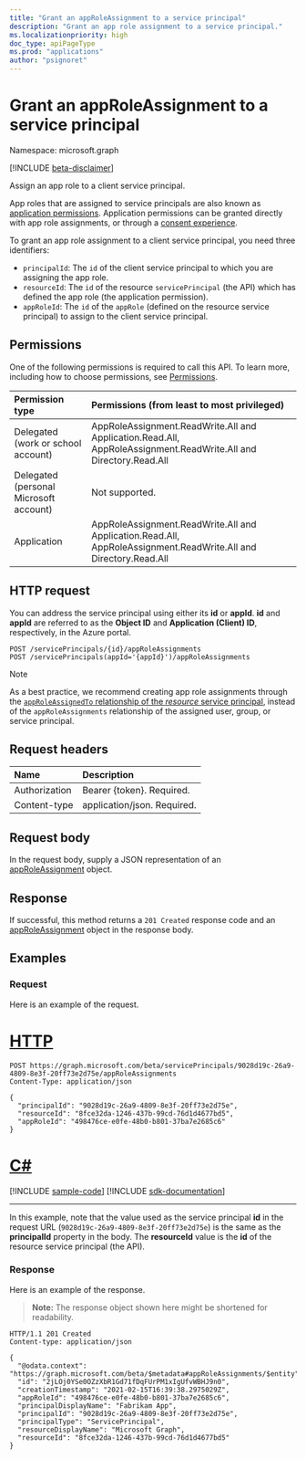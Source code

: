 ```yaml
---
title: "Grant an appRoleAssignment to a service principal"
description: "Grant an app role assignment to a service principal."
ms.localizationpriority: high
doc_type: apiPageType
ms.prod: "applications"
author: "psignoret"
---
```


# Grant an appRoleAssignment to a service principal

Namespace: microsoft.graph

[!INCLUDE [beta-disclaimer](../../includes/beta-disclaimer.md)]

Assign an app role to a client service principal.

App roles that are assigned to service principals are also known as [application permissions](/azure/active-directory/develop/v2-permissions-and-consent#permission-types). Application permissions can be granted directly with app role assignments, or through a [consent experience](/azure/active-directory/develop/application-consent-experience).

To grant an app role assignment to a client service principal, you need three identifiers:

- `principalId`: The `id` of the client service principal to which you are assigning the app role.
- `resourceId`: The `id` of the resource `servicePrincipal` (the API) which has defined the app role (the application permission).
- `appRoleId`: The `id` of the `appRole` (defined on the resource service principal) to assign to the client service principal.

## Permissions

One of the following permissions is required to call this API. To learn more, including how to choose permissions, see [Permissions](/graph/permissions-reference).

|Permission type      | Permissions (from least to most privileged)              |
|:--------------------|:---------------------------------------------------------|
|Delegated (work or school account) | AppRoleAssignment.ReadWrite.All and Application.Read.All, AppRoleAssignment.ReadWrite.All and Directory.Read.All |
|Delegated (personal Microsoft account) | Not supported.    |
|Application | AppRoleAssignment.ReadWrite.All and Application.Read.All, AppRoleAssignment.ReadWrite.All and Directory.Read.All |

## HTTP request

You can address the service principal using either its **id** or **appId**. **id** and **appId** are referred to as the **Object ID** and **Application (Client) ID**, respectively, in the Azure portal.
<!-- { "blockType": "ignored" } -->
```http
POST /servicePrincipals/{id}/appRoleAssignments
POST /servicePrincipals(appId='{appId}')/appRoleAssignments

```

> [!NOTE]
> As a best practice, we recommend creating app role assignments through the [`appRoleAssignedTo` relationship of the _resource_ service principal](serviceprincipal-post-approleassignedto.md), instead of the `appRoleAssignments` relationship of the assigned user, group, or service principal.

## Request headers

| Name       | Description|
|:-----------|:----------|
| Authorization | Bearer {token}. Required.  |
| Content-type | application/json. Required. |

## Request body

In the request body, supply a JSON representation of an [appRoleAssignment](../resources/approleassignment.md) object.

## Response

If successful, this method returns a `201 Created` response code and an [appRoleAssignment](../resources/approleassignment.md) object in the response body.

## Examples

### Request

Here is an example of the request.


# [HTTP](#tab/http)
<!-- {
  "blockType": "request",
  "name": "serviceprincipal_create_approleassignment"
}-->

```http
POST https://graph.microsoft.com/beta/servicePrincipals/9028d19c-26a9-4809-8e3f-20ff73e2d75e/appRoleAssignments
Content-Type: application/json

{
  "principalId": "9028d19c-26a9-4809-8e3f-20ff73e2d75e",
  "resourceId": "8fce32da-1246-437b-99cd-76d1d4677bd5",
  "appRoleId": "498476ce-e0fe-48b0-b801-37ba7e2685c6"
}
```

# [C#](#tab/csharp)
[!INCLUDE [sample-code](../includes/snippets/csharp/serviceprincipal-create-approleassignment-csharp-snippets.md)]
[!INCLUDE [sdk-documentation](../includes/snippets/snippets-sdk-documentation-link.md)]

---


In this example, note that the value used as the service principal **id** in the request URL (`9028d19c-26a9-4809-8e3f-20ff73e2d75e`) is the same as the **principalId** property in the body. The **resourceId** value is the **id** of the resource service principal (the API).

### Response

Here is an example of the response.

> **Note:** The response object shown here might be shortened for readability.

<!-- {
  "blockType": "response",
  "truncated": true,
  "@odata.type": "microsoft.graph.appRoleAssignment"
} -->

```http
HTTP/1.1 201 Created
Content-type: application/json

{
  "@odata.context": "https://graph.microsoft.com/beta/$metadata#appRoleAssignments/$entity",
  "id": "2jLOj0YSe0OZzXbR1Gd71fDqFUrPM1xIgUfvWBHJ9n0",
  "creationTimestamp": "2021-02-15T16:39:38.2975029Z",
  "appRoleId": "498476ce-e0fe-48b0-b801-37ba7e2685c6",
  "principalDisplayName": "Fabrikam App",
  "principalId": "9028d19c-26a9-4809-8e3f-20ff73e2d75e",
  "principalType": "ServicePrincipal",
  "resourceDisplayName": "Microsoft Graph",
  "resourceId": "8fce32da-1246-437b-99cd-76d1d4677bd5"
}
```

<!-- uuid: 8fcb5dbc-d5aa-4681-8e31-b001d5168d79
2015-10-25 14:57:30 UTC -->
<!--
{
  "type": "#page.annotation",
  "description": "Create appRoleAssignment",
  "keywords": "",
  "section": "documentation",
  "tocPath": "",
  "suppressions": [
  ]
}
-->
